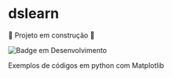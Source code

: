# dslearn
:construction: Projeto em construção :construction:

![Badge em Desenvolvimento](http://img.shields.io/static/v1?label=STATUS&message=EM%20DESENVOLVIMENTO&color=GREEN&style=for-the-badge)


Exemplos de códigos em python com Matplotlib
